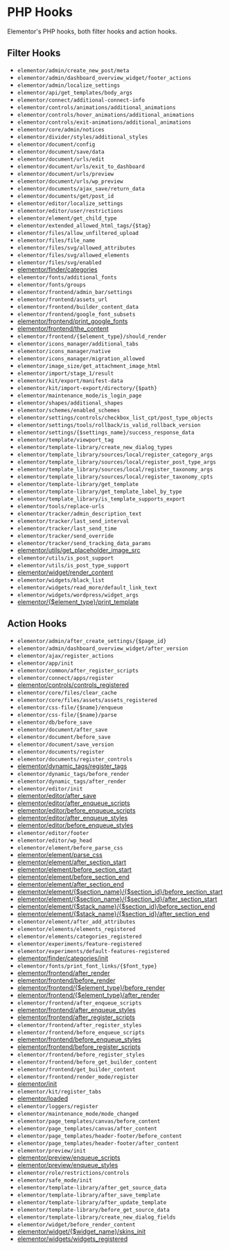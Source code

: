 # PHP Hooks

<Badge type="tip" vertical="top" text="Elementor Core" /> <Badge type="warning" vertical="top" text="Intermediate" />

Elementor's PHP hooks, both filter hooks and action hooks.

## Filter Hooks

* `elementor/admin/create_new_post/meta`
* `elementor/admin/dashboard_overview_widget/footer_actions`
* `elementor/admin/localize_settings`
* `elementor/api/get_templates/body_args`
* `elementor/connect/additional-connect-info`
* `elementor/controls/animations/additional_animations`
* `elementor/controls/hover_animations/additional_animations`
* `elementor/controls/exit-animations/additional_animations`
* `elementor/core/admin/notices`
* `elementor/divider/styles/additional_styles`
* `elementor/document/config`
* `elementor/document/save/data`
* `elementor/document/urls/edit`
* `elementor/document/urls/exit_to_dashboard`
* `elementor/document/urls/preview`
* `elementor/document/urls/wp_preview`
* `elementor/documents/ajax_save/return_data`
* `elementor/documents/get/post_id`
* `elementor/editor/localize_settings`
* `elementor/editor/user/restrictions`
* `elementor/element/get_child_type`
* `elementor/extended_allowed_html_tags/{$tag}`
* `elementor/files/allow_unfiltered_upload`
* `elementor/files/file_name`
* `elementor/files/svg/allowed_attributes`
* `elementor/files/svg/allowed_elements`
* `elementor/files/svg/enabled`
* [elementor/finder/categories](/finder/)
* `elementor/fonts/additional_fonts`
* `elementor/fonts/groups`
* `elementor/frontend/admin_bar/settings`
* `elementor/frontend/assets_url`
* `elementor/frontend/builder_content_data`
* `elementor/frontend/google_font_subsets`
* [elementor/frontend/print_google_fonts](/hooks/print-google-fonts)
* [elementor/frontend/the_content](/hooks/frontend-content)
* `elementor/frontend/{$element_type}/should_render`
* `elementor/icons_manager/additional_tabs`
* `elementor/icons_manager/native`
* `elementor/icons_manager/migration_allowed`
* `elementor/image_size/get_attachment_image_html`
* `elementor/import/stage_1/result`
* `elementor/kit/export/manifest-data`
* `elementor/kit/import-export/directory/{$path}`
* `elementor/maintenance_mode/is_login_page`
* `elementor/shapes/additional_shapes`
* `elementor/schemes/enabled_schemes`
* `elementor/settings/controls/checkbox_list_cpt/post_type_objects`
* `elementor/settings/tools/rollback/is_valid_rollback_version`
* `elementor/settings/{$settings_name}/success_response_data`
* `elementor/template/viewport_tag`
* `elementor/template-library/create_new_dialog_types`
* `elementor/template_library/sources/local/register_category_args`
* `elementor/template_library/sources/local/register_post_type_args`
* `elementor/template_library/sources/local/register_taxonomy_args`
* `elementor/template_library/sources/local/register_taxonomy_cpts`
* `elementor/template-library/get_template`
* `elementor/template-library/get_template_label_by_type`
* `elementor/template_library/is_template_supports_export`
* `elementor/tools/replace-urls`
* `elementor/tracker/admin_description_text`
* `elementor/tracker/last_send_interval`
* `elementor/tracker/last_send_time`
* `elementor/tracker/send_override`
* `elementor/tracker/send_tracking_data_params`
* [elementor/utils/get_placeholder_image_src](/hooks/placeholder-image)
* `elementor/utils/is_post_support`
* `elementor/utils/is_post_type_support`
* [elementor/widget/render_content](/hooks/render-widget-content)
* `elementor/widgets/black_list`
* `elementor/widgets/read_more/default_link_text`
* `elementor/widgets/wordpress/widget_args`
* [elementor/{$element_type}/print_template](/hooks/print-widget-template)

## Action Hooks

* `elementor/admin/after_create_settings/{$page_id}`
* `elementor/admin/dashboard_overview_widget/after_version`
* `elementor/ajax/register_actions`
* `elementor/app/init`
* `elementor/common/after_register_scripts`
* `elementor/connect/apps/register`
* [elementor/controls/controls_registered](/managers/registering-controls)
* `elementor/core/files/clear_cache`
* `elementor/core/files/assets/assets_registered`
* `elementor/css-file/{$name}/enqueue`
* `elementor/css-file/{$name}/parse`
* `elementor/db/before_save`
* `elementor/document/after_save`
* `elementor/document/before_save`
* `elementor/document/save_version`
* `elementor/documents/register`
* `elementor/documents/register_controls`
* [elementor/dynamic_tags/register_tags](/managers/registering-dynamic-tags)
* `elementor/dynamic_tags/before_render`
* `elementor/dynamic_tags/after_render`
* `elementor/editor/init`
* [elementor/editor/after_save](/hooks/save-editor-data)
* [elementor/editor/after_enqueue_scripts](/scripts-styles/editor-scripts)
* [elementor/editor/before_enqueue_scripts](/scripts-styles/editor-scripts)
* [elementor/editor/after_enqueue_styles](/scripts-styles/editor-styles)
* [elementor/editor/before_enqueue_styles](/scripts-styles/editor-styles)
* `elementor/editor/footer`
* `elementor/editor/wp_head`
* `elementor/element/before_parse_css`
* [elementor/element/parse_css](/hooks/parse-element-css)
* [elementor/element/after_section_start](/hooks/injecting-controls)
* [elementor/element/before_section_start](/hooks/injecting-controls)
* [elementor/element/before_section_end](/hooks/injecting-controls)
* [elementor/element/after_section_end](/hooks/injecting-controls)
* [elementor/element/{$section_name}/{$section_id}/before_section_start](/hooks/injecting-controls)
* [elementor/element/{$section_name}/{$section_id}/after_section_start](/hooks/injecting-controls)
* [elementor/element/{$stack_name}/{$section_id}/before_section_end](/hooks/injecting-controls)
* [elementor/element/{$stack_name}/{$section_id}/after_section_end](/hooks/injecting-controls)
* `elementor/element/after_add_attributes`
* `elementor/elements/elements_registered`
* `elementor/elements/categories_registered`
* `elementor/experiments/feature-registered`
* `elementor/experiments/default-features-registered`
* [elementor/finder/categories/init](/managers/registering-finder-categories)
* `elementor/fonts/print_font_links/{$font_type}`
* [elementor/frontend/after_render](/hooks/render-frontend-elements)
* [elementor/frontend/before_render](/hooks/render-frontend-elements)
* [elementor/frontend/{$element_type}/before_render](/hooks/render-frontend-elements)
* [elementor/frontend/{$element_type}/after_render](/hooks/render-frontend-elements)
* `elementor/frontend/after_enqueue_scripts`
* [elementor/frontend/after_enqueue_styles](/scripts-styles/frontend-styles)
* [elementor/frontend/after_register_scripts](/scripts-styles/frontend-scripts)
* `elementor/frontend/after_register_styles`
* `elementor/frontend/before_enqueue_scripts`
* [elementor/frontend/before_enqueue_styles](/scripts-styles/frontend-styles)
* [elementor/frontend/before_register_scripts](/scripts-styles/frontend-scripts)
* `elementor/frontend/before_register_styles`
* `elementor/frontend/before_get_builder_content`
* `elementor/frontend/get_builder_content`
* `elementor/frontend/render_mode/register`
* [elementor/init](/hooks/elementor-init)
* `elementor/kit/register_tabs`
* [elementor/loaded](/hooks/elementor-loaded)
* `elementor/loggers/register`
* `elementor/maintenance_mode/mode_changed`
* `elementor/page_templates/canvas/before_content`
* `elementor/page_templates/canvas/after_content`
* `elementor/page_templates/header-footer/before_content`
* `elementor/page_templates/header-footer/after_content`
* `elementor/preview/init`
* [elementor/preview/enqueue_scripts](/scripts-styles/preview-scripts)
* [elementor/preview/enqueue_styles](/scripts-styles/preview-styles)
* `elementor/role/restrictions/controls`
* `elementor/safe_mode/init`
* `elementor/template-library/after_get_source_data`
* `elementor/template-library/after_save_template`
* `elementor/template-library/after_update_template`
* `elementor/template-library/before_get_source_data`
* `elementor/template-library/create_new_dialog_fields`
* `elementor/widget/before_render_content`
* [elementor/widget/{$widget_name}/skins_init](/hooks/widget-skins)
* [elementor/widgets/widgets_registered](/managers/registering-widgets)
